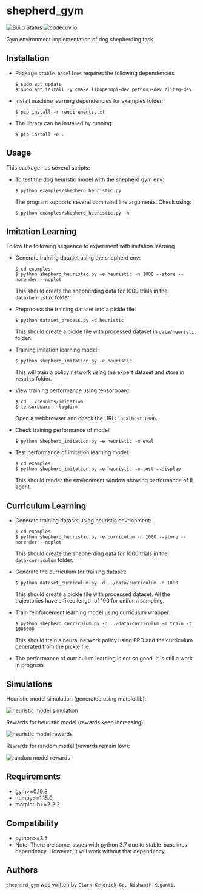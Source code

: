 shepherd_gym
============

[![Build Status](https://travis-ci.org/buntyke/shepherd_gym.png)](https://travis-ci.org/buntyke/shepherd_gym)
[![codecov.io](https://codecov.io/github/buntyke/shepherd_gym/coverage.svg?branch=master)](https://codecov.io/github/buntyke/shepherd_gym?branch=master)

Gym environment implementation of dog shepherding task

Installation
------------

* Package `stable-baselines` requires the following dependencies
  ```
  $ sudo apt update
  $ sudo apt install -y cmake libopenmpi-dev python3-dev zlib1g-dev
  ```

* Install machine learning dependencies for examples folder:
  ```
  $ pip install -r requirements.txt
  ```

* The library can be installed by running:
  ```
  $ pip install -e .
  ```

Usage
-----

This package has several scripts:

* To test the dog heuristic model with the shepherd gym env:
  ```
  $ python examples/shepherd_heuristic.py
  ```

  The program supports several command line arguments. Check using:
  ```
  $ python examples/shepherd_heuristic.py -h
  ```

Imitation Learning
------------------

Follow the following sequence to experiment with imitation learning

* Generate training dataset using the shepherd env:
  ```
  $ cd examples
  $ python shepherd_heuristic.py -e heuristic -n 1000 --store --norender --noplot
  ```
  This should create the shepherding data for 1000 trials in the `data/heuristic` folder.

* Preprocess the training dataset into a pickle file:
  ```
  $ python dataset_process.py -d heuristic
  ```
  This should create a pickle file with processed dataset in `data/heuristic` folder.

* Training imitation learning model:
  ```
  $ python shepherd_imitation.py -e heuristic 
  ```
  This will train a policy network using the expert dataset and store in `results` folder.

* View training performance using tensorboard:
  ```
  $ cd ../results/imitation
  $ tensorboard --logdir=.
  ```
  Open a webbrowser and check the URL: `localhost:6006`.

* Check training performance of model:
  ```
  $ python shepherd_imitation.py -e heuristic -m eval 

* Test performance of imitation learning model:
  ```
  $ cd examples
  $ python shepherd_imitation.py -e heuristic -m test --display
  ```
  This should render the environment window showing performance of IL agent.

Curriculum Learning
-------------------

* Generate training dataset using heuristic envrionment:
  ```
  $ cd examples
  $ python shepherd_heuristic.py -e curriculum -n 1000 --store --norender --noplot
  ```
  This should create the shepherding data for 1000 trials in the `data/curriculum` folder.

* Generate the curriculum for training dataset:
  ```
  $ python dataset_curriculum.py -d ../data/curriculum -n 1000
  ```
  This should create a pickle file with processed dataset. All the 
  trajectories have a fixed length of 100 for uniform sampling.

* Train reinforcement learning model using curriculum wrapper:
  ```
  $ python shepherd_curriculum.py -d ../data/curriculum -m train -t 1000000
  ```
  This should train a neural network policy using PPO and the 
  curriculum generated from the pickle file. 

* The performance of curriculum learning is not so good. It is
  still a work in progress.

Simulations
-----------

Heuristic model simulation (generated using matplotlib):

![heuristic model simulation](images/heuristic.gif)

Rewards for heuristic model (rewards keep increasing):

![heuristic model rewards](images/heuristic_rewards.png)

Rewards for random model (rewards remain low):

![random model rewards](images/random_rewards.png)

Requirements
------------
* gym>=0.10.8 
* numpy>=1.15.0
* matplotlib>=2.2.2

Compatibility
-------------

* python>=3.5 
* Note: There are some issues with python 3.7 due to stable-baselines dependency. However, it will work without that dependency.

Authors
-------

`shepherd_gym` was written by `Clark Kendrick Go, Nishanth Koganti`.
